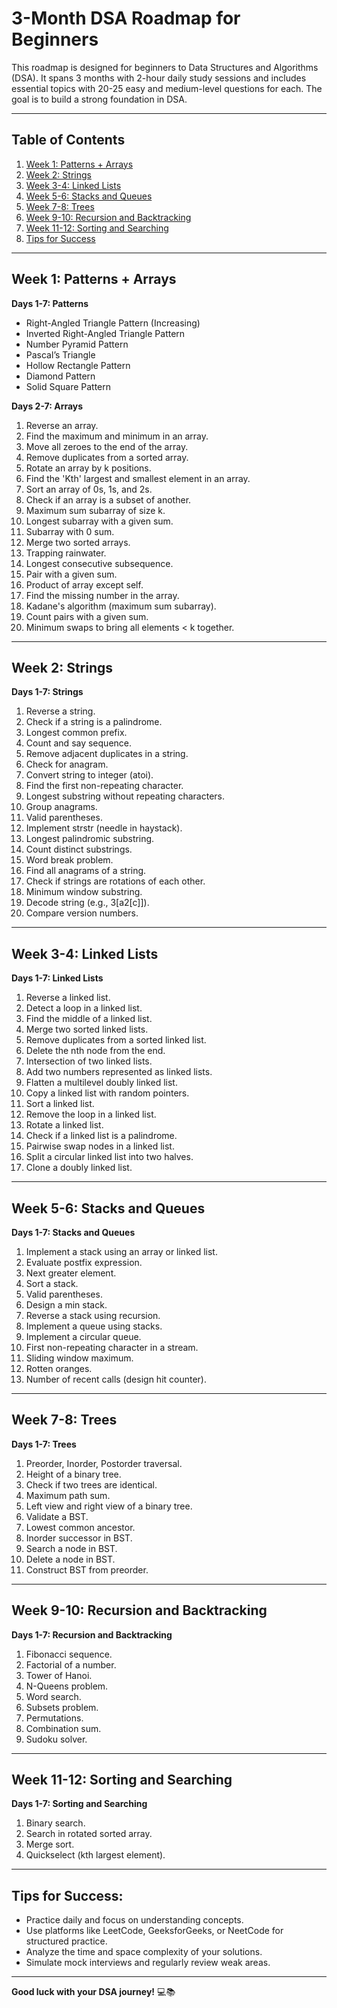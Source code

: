 # 3-Month DSA Roadmap for Beginners

This roadmap is designed for beginners to Data Structures and Algorithms (DSA). It spans 3 months with 2-hour daily study sessions and includes essential topics with 20-25 easy and medium-level questions for each. The goal is to build a strong foundation in DSA.

---

## Table of Contents

1. [Week 1: Patterns + Arrays](#week-1-patterns-arrays)
2. [Week 2: Strings](#week-2-strings)
3. [Week 3-4: Linked Lists](#week-3-4-linked-lists)
4. [Week 5-6: Stacks and Queues](#week-5-6-stacks-and-queues)
5. [Week 7-8: Trees](#week-7-8-trees)
6. [Week 9-10: Recursion and Backtracking](#week-9-10-recursion-and-backtracking)
7. [Week 11-12: Sorting and Searching](#week-11-12-sorting-and-searching)
8. [Tips for Success](#tips-for-success)

---

## Week 1: Patterns + Arrays

**Days 1-7: Patterns**

- Right-Angled Triangle Pattern (Increasing)
- Inverted Right-Angled Triangle Pattern
- Number Pyramid Pattern
- Pascal’s Triangle
- Hollow Rectangle Pattern
- Diamond Pattern
- Solid Square Pattern

**Days 2-7: Arrays**

1. Reverse an array.
2. Find the maximum and minimum in an array.
3. Move all zeroes to the end of the array.
4. Remove duplicates from a sorted array.
5. Rotate an array by k positions.
6. Find the 'Kth' largest and smallest element in an array.
7. Sort an array of 0s, 1s, and 2s.
8. Check if an array is a subset of another.
9. Maximum sum subarray of size k.
10. Longest subarray with a given sum.
11. Subarray with 0 sum.
12. Merge two sorted arrays.
13. Trapping rainwater.
14. Longest consecutive subsequence.
15. Pair with a given sum.
16. Product of array except self.
17. Find the missing number in the array.
18. Kadane's algorithm (maximum sum subarray).
19. Count pairs with a given sum.
20. Minimum swaps to bring all elements < k together.

---

## Week 2: Strings

**Days 1-7: Strings**

1. Reverse a string.
2. Check if a string is a palindrome.
3. Longest common prefix.
4. Count and say sequence.
5. Remove adjacent duplicates in a string.
6. Check for anagram.
7. Convert string to integer (atoi).
8. Find the first non-repeating character.
9. Longest substring without repeating characters.
10. Group anagrams.
11. Valid parentheses.
12. Implement strstr (needle in haystack).
13. Longest palindromic substring.
14. Count distinct substrings.
15. Word break problem.
16. Find all anagrams of a string.
17. Check if strings are rotations of each other.
18. Minimum window substring.
19. Decode string (e.g., 3[a2[c]]).
20. Compare version numbers.

---

## Week 3-4: Linked Lists

**Days 1-7: Linked Lists**

1. Reverse a linked list.
2. Detect a loop in a linked list.
3. Find the middle of a linked list.
4. Merge two sorted linked lists.
5. Remove duplicates from a sorted linked list.
6. Delete the nth node from the end.
7. Intersection of two linked lists.
8. Add two numbers represented as linked lists.
9. Flatten a multilevel doubly linked list.
10. Copy a linked list with random pointers.
11. Sort a linked list.
12. Remove the loop in a linked list.
13. Rotate a linked list.
14. Check if a linked list is a palindrome.
15. Pairwise swap nodes in a linked list.
16. Split a circular linked list into two halves.
17. Clone a doubly linked list.

---

## Week 5-6: Stacks and Queues

**Days 1-7: Stacks and Queues**

1. Implement a stack using an array or linked list.
2. Evaluate postfix expression.
3. Next greater element.
4. Sort a stack.
5. Valid parentheses.
6. Design a min stack.
7. Reverse a stack using recursion.
8. Implement a queue using stacks.
9. Implement a circular queue.
10. First non-repeating character in a stream.
11. Sliding window maximum.
12. Rotten oranges.
13. Number of recent calls (design hit counter).

---

## Week 7-8: Trees

**Days 1-7: Trees**

1. Preorder, Inorder, Postorder traversal.
2. Height of a binary tree.
3. Check if two trees are identical.
4. Maximum path sum.
5. Left view and right view of a binary tree.
6. Validate a BST.
7. Lowest common ancestor.
8. Inorder successor in BST.
9. Search a node in BST.
10. Delete a node in BST.
11. Construct BST from preorder.

---

## Week 9-10: Recursion and Backtracking

**Days 1-7: Recursion and Backtracking**

1. Fibonacci sequence.
2. Factorial of a number.
3. Tower of Hanoi.
4. N-Queens problem.
5. Word search.
6. Subsets problem.
7. Permutations.
8. Combination sum.
9. Sudoku solver.

---

## Week 11-12: Sorting and Searching

**Days 1-7: Sorting and Searching**

1. Binary search.
2. Search in rotated sorted array.
3. Merge sort.
4. Quickselect (kth largest element).

---

## Tips for Success:

- Practice daily and focus on understanding concepts.
- Use platforms like LeetCode, GeeksforGeeks, or NeetCode for structured practice.
- Analyze the time and space complexity of your solutions.
- Simulate mock interviews and regularly review weak areas.

---

**Good luck with your DSA journey!** 💻📚
